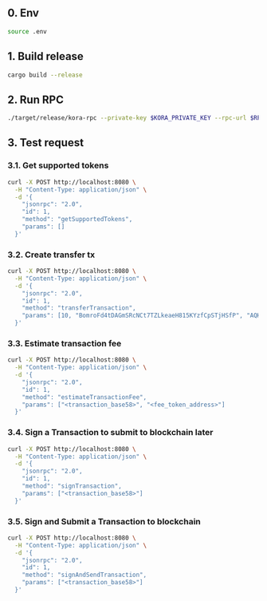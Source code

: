 ## 0. Env

```bash
source .env
```

## 1. Build release

```bash
cargo build --release
```

## 2. Run RPC

```bash
./target/release/kora-rpc --private-key $KORA_PRIVATE_KEY --rpc-url $RPC_URL
```

## 3. Test request

### 3.1. Get supported tokens

```bash
curl -X POST http://localhost:8080 \
  -H "Content-Type: application/json" \
  -d '{
    "jsonrpc": "2.0",
    "id": 1,
    "method": "getSupportedTokens",
    "params": []
  }'
```

### 3.2. Create transfer tx

```bash
curl -X POST http://localhost:8080 \
  -H "Content-Type: application/json" \
  -d '{
    "jsonrpc": "2.0",
    "id": 1,
    "method": "transferTransaction",
    "params": [10, "BomroFd4tDAGmSRcNCt7TZLkeaeH815KYzfCpSTjHSfP", "AQHkdg51q7Nf8Rj9GEz3djNNjv5RCnv8Kz1rwztJ6LXL", "tV3KcUuubWxEXGDaozVSEYtMpMhTLpLQeaBW3mVbNFg"]
  }'
```

### 3.3. Estimate transaction fee

```bash
curl -X POST http://localhost:8080 \
  -H "Content-Type: application/json" \
  -d '{
    "jsonrpc": "2.0",
    "id": 1,
    "method": "estimateTransactionFee",
    "params": ["<transaction_base58>", "<fee_token_address>"]
  }'
```

### 3.4. Sign a Transaction to submit to blockchain later

```bash
curl -X POST http://localhost:8080 \
  -H "Content-Type: application/json" \
  -d '{
    "jsonrpc": "2.0",
    "id": 1,
    "method": "signTransaction",
    "params": ["<transaction_base58>"]
  }'
```

### 3.5. Sign and Submit a Transaction to blockchain

```bash
curl -X POST http://localhost:8080 \
  -H "Content-Type: application/json" \
  -d '{
    "jsonrpc": "2.0",
    "id": 1,
    "method": "signAndSendTransaction",
    "params": ["<transaction_base58>"]
  }'
```